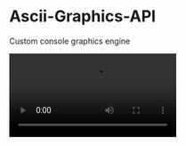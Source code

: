 # Ascii-Graphics-API
Custom console graphics engine

![screenshot](https://i.imgur.com/ZUa1GmY.mp4)
